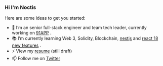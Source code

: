 ### Hi I'm Noctis 

Here are some ideas to get you started:
- 🔭 I’m an senior full-stack engineer and team tech leader, currently working on [91APP](https://www.91app.com/) .
- 📚 I’m currently learning Web 3, Solidity, Blockchain, [nestjs](https://github.com/nestjs/nest) and [react 18 new features](https://reactjs.org/blog/2022/03/29/react-v18.html) .
- ⚡ View my [resume](https://noctis-tech-blog.vercel.app/resume) (still draft)
- 📫 Follow me on [Twitter](https://twitter.com/HsuNoctis)

